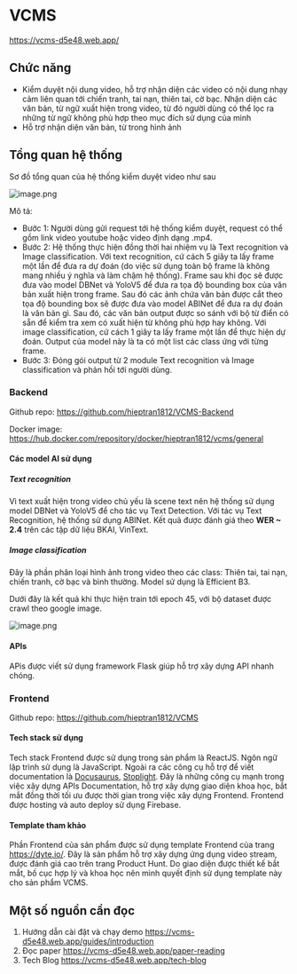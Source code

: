 # VCMS

https://vcms-d5e48.web.app/

## Chức năng

- Kiểm duyệt nội dung video, hỗ trợ nhận diện các video có nội dung nhạy cảm liên quan tới chiến tranh, tai nạn, thiên tai, cờ bạc. Nhận diện các văn bản, từ ngữ xuất hiện trong video, từ đó người dùng có thể lọc ra những từ ngữ không phù hợp theo mục đích sử dụng của mình
- Hỗ trợ nhận diện văn bản, từ trong hình ảnh


## Tổng quan hệ thống

Sơ đồ tổng quan của hệ thống kiểm duyệt video như sau

![image.png](https://images.viblo.asia/98444700-6d4a-41f4-b295-692acb479031.png)

Mô tả:

- Bước 1: Người dùng gửi request tới hệ thống kiểm duyệt, request có thể gồm link video youtube hoặc video định dạng .mp4.
- Bước 2: Hệ thống thực hiện đồng thời hai nhiệm vụ là Text recognition và Image classification. Với text recognition, cứ cách 5 giây ta lấy frame một lần để đưa ra dự đoán (do việc sử dụng toàn bộ frame là không mang nhiều ý nghĩa và làm chậm hệ thống). Frame sau khi đọc sẽ được đưa vào model DBNet và YoloV5 để đưa ra tọa độ bounding box của văn bản xuất hiện trong frame. Sau đó các ảnh chứa văn bản được cắt theo tọa độ bounding box sẽ được đưa vào model ABINet để đưa ra dự đoán là văn bản gì. Sau đó, các văn bản output được so sánh với bộ từ điển có sẵn để kiểm tra xem có xuất hiện từ không phù hợp hay không. Với image classification, cứ cách 1 giây ta lấy frame một lần để thực hiện dự đoán. Output của model này là ta có một list các class ứng với từng frame.
- Bước 3: Đóng gói output từ 2 module Text recognition và Image classification và phản hồi tới người dùng.

### Backend

Github repo: https://github.com/hieptran1812/VCMS-Backend

Docker image: https://hub.docker.com/repository/docker/hieptran1812/vcms/general

#### Các model AI sử dụng

##### Text recognition

Vì text xuất hiện trong video chủ yếu là scene text nên hệ thống sử dụng model DBNet và YoloV5 để cho tác vụ Text Detection. Với tác vụ Text Recognition, hệ thống sử dụng ABINet. Kết quả được đánh giá theo **WER ~ 2.4** trên các tập dữ liệu BKAI, VinText.


##### Image classification

Đây là phần phân loại hình ảnh trong video theo các class: Thiên tai, tai nạn, chiến tranh, cờ bạc và bình thường. Model sử dụng là Efficient B3.

Dưới đây là kết quả khi thực hiện train tới epoch 45, với bộ dataset được crawl theo google image.

![image.png](https://images.viblo.asia/210b6e74-e4c9-48e4-a2b8-c15a97cd464a.png)

#### APIs

APis được viết sử dụng framework Flask giúp hỗ trợ xây dựng API nhanh chóng.

### Frontend

Github repo: https://github.com/hieptran1812/VCMS

#### Tech stack sử dụng

Tech stack Frontend được sử dụng trong sản phẩm là ReactJS. Ngôn ngữ lập trình sử dụng là JavaScript. Ngoài ra các công cụ hỗ trợ để viết documentation là [Docusaurus](https://docusaurus.io/pt-BR/), [Stoplight](https://stoplight.io/). Đây là những công cụ mạnh trong việc xây dựng APIs Documentation, hỗ trợ xây dựng giao diện khoa học, bắt mắt đồng thời tối ưu được thời gian trong việc xây dựng Frontend. Frontend được hosting và auto deploy sử dụng Firebase.

#### Template tham khảo

Phần Frontend của sản phẩm được sử dụng template Frontend của trang https://dyte.io/. Đây là sản phẩm hỗ trợ xây dựng ứng dụng video stream, được đánh giá cao trên trang Product Hunt. Do giao diện được thiết kế bắt mắt, bố cục hợp lý và khoa học nên mình quyết định sử dụng template này cho sản phẩm VCMS.


## Một số nguồn cần đọc 

1. Hướng dẫn cài đặt và chạy demo https://vcms-d5e48.web.app/guides/introduction
2. Đọc paper https://vcms-d5e48.web.app/paper-reading
3. Tech Blog https://vcms-d5e48.web.app/tech-blog